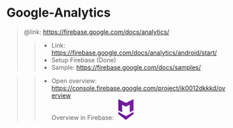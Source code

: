 # Google-Analytics
> @link: https://firebase.google.com/docs/analytics/
>> - Link: https://firebase.google.com/docs/analytics/android/start/
>> - Setup Firebase (Done)
>> - Sample: https://firebase.google.com/docs/samples/

>> - Open overview: https://console.firebase.google.com/project/ik0012dkkkd/overview <br>
>> Overview in Firebase:
![alt text](https://github.com/adam-p/markdown-here/raw/master/src/common/images/icon48.png "Logo Title Text 1")
>>
